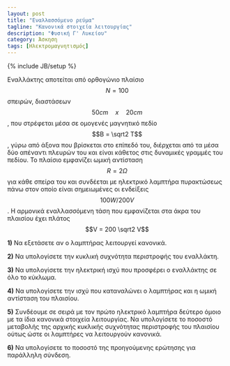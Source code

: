 ```yaml
---
layout: post
title: "Εναλλασσόμενο ρεύμα"
tagline: "Κανονικά στοιχεία λειτουργίας"
description: "Φυσική Γ' Λυκείου"
category: Άσκηση
tags: [Ηλεκτρομαγνητισμός]
---
```

{% include JB/setup %}

Εναλλάκτης αποτείται από ορθογώνιο πλαίσιο $$N = 100$$ σπειρών, 
διαστάσεων $$50cm \quad x \quad 20cm$$, που στρέφεται μέσα σε ομογενές 
μαγνητικό πεδίο $$Β = \sqrt2 Τ$$, γύρω από άξονα που βρίσκεται στο 
επίπεδό του, διέρχεται από τα μέσα δύο απέναντι πλευρών του και είναι κάθετος στις δυναμικές γραμμές του πεδίου. 
Το πλαίσιο εμφανίζει ωμική αντίσταση $$R = 2 Ω$$ για κάθε σπείρα του και συνδέεται με
ηλεκτρικό λαμπτήρα πυρακτώσεως πάνω στον οποίο είναι σημειωμένες οι ενδείξεις $$100W / 200V$$.
Η αρμονικά εναλλασσόμενη τάση που εμφανίζεται στα άκρα του πλαισίου
έχει πλάτος $$V = 200 \sqrt2 V$$

**1)** Να εξετάσετε αν ο λαμπτήρας λειτουργεί κανονικά.

**2)** Να υπολογίσετε την κυκλική συχνότητα περιστροφής του εναλλάκτη.

**3)** Να υπολογίσετε την ηλεκτρική ισχύ που προσφέρει ο εναλλάκτης σε όλο το κύκλωμα.

**4)** Να υπολογίσετε την ισχύ που καταναλώνει ο λαμπτήρας και η ωμική αντίσταση του πλαισίου.

**5)** Συνδέουμε σε σειρά με τον πρώτο ηλεκτρικό λαμπτήρα δεύτερο όμοιο με τα ίδια κανονικά στοιχεία λειτουργίας.
Να υπολογίσετε το ποσοστό μεταβολής της αρχικής κυκλικής συχνότητας περιστροφής του πλαισίου ούτως ώστε
οι λαμπτήρες να λειτουργούν κανονικά.

**6)** Να υπολογίσετε το ποσοστό της προηγούμενης ερώτησης για παράλληλη σύνδεση.



